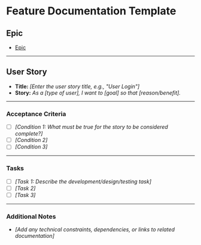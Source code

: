 # **Feature Documentation Template**

## **Epic**
- [Epic](./epic-template.md)

---

## **User Story**

* **Title:**
  *\[Enter the user story title, e.g., "User Login"]*
* **Story:**
  *As a \[type of user], I want to \[goal] so that \[reason/benefit].*

---

### **Acceptance Criteria**

* [ ] *\[Condition 1: What must be true for the story to be considered complete?]*
* [ ] *\[Condition 2]*
* [ ] *\[Condition 3]*

---

### **Tasks**

* [ ] *\[Task 1: Describe the development/design/testing task]*
* [ ] *\[Task 2]*
* [ ] *\[Task 3]*

---

### **Additional Notes**

* *\[Add any technical constraints, dependencies, or links to related documentation]*

